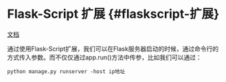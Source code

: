 # Flask-Script 扩展 {#flaskscript-扩展}

[文档](https://flask-script.readthedocs.io/en/latest/)

通过使用Flask-Script扩展，我们可以在Flask服务器启动的时候，通过命令行的方式传入参数。而不仅仅通过app.run\(\)方法中传参，比如我们可以通过：

```
python manage.py runserver -host ip地址
```



